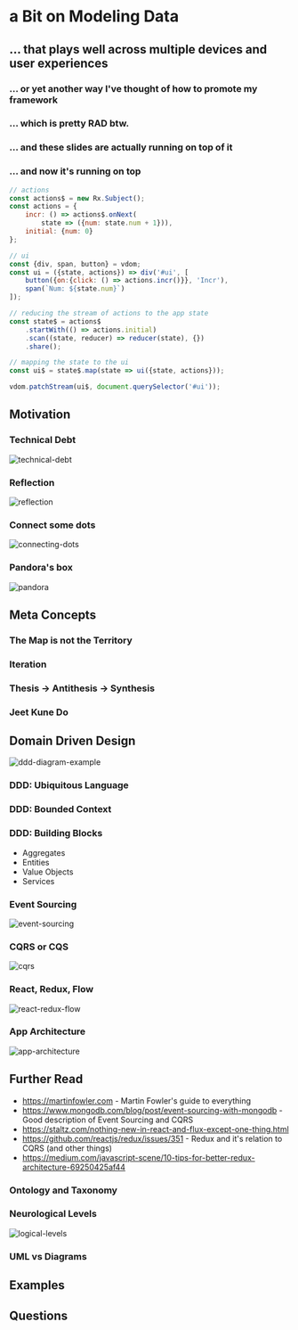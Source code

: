 # a Bit on Modeling Data

## ... that plays well across multiple devices and user experiences

### ... or yet another way I've thought of how to promote my framework

### ... which is pretty RAD btw.

### ... and these slides are actually running on top of it

### ... and now it's running on top
```js
// actions
const actions$ = new Rx.Subject();
const actions = {
	incr: () => actions$.onNext(
		state => ({num: state.num + 1})),
	initial: {num: 0}
};

// ui
const {div, span, button} = vdom;
const ui = ({state, actions}) => div('#ui', [
	button({on:{click: () => actions.incr()}}, 'Incr'),
	span(`Num: ${state.num}`)
]);

// reducing the stream of actions to the app state
const state$ = actions$
	.startWith(() => actions.initial)
	.scan((state, reducer) => reducer(state), {})
	.share();

// mapping the state to the ui
const ui$ = state$.map(state => ui({state, actions}));

vdom.patchStream(ui$, document.querySelector('#ui'));
```

## Motivation

### Technical Debt
![technical-debt](./assets/img/technical-debt.png)

### Reflection
![reflection](./assets/img/tree.png)

### Connect some dots
![connecting-dots](./assets/img/connecting-dots.jpg)

### Pandora's box
![pandora](./assets/img/pandora.jpg)

## Meta Concepts

### The Map is not the Territory

### Iteration

### Thesis -> Antithesis -> Synthesis

### Jeet Kune Do

## Domain Driven Design
![ddd-diagram-example](./assets/img/ddd-diagram-example.png)

### DDD: Ubiquitous Language

### DDD: Bounded Context

### DDD: Building Blocks
- Aggregates
- Entities
- Value Objects
- Services

### Event Sourcing
![event-sourcing](./assets/img/event-sourcing.png)

### CQRS or CQS
![cqrs](./assets/img/cqrs.png)

### React, Redux, Flow
![react-redux-flow](./assets/img/react-redux-flow.jpg)

### App Architecture
![app-architecture](./assets/img/app-architecture.png)

## Further Read
- https://martinfowler.com - Martin Fowler's guide to everything
- https://www.mongodb.com/blog/post/event-sourcing-with-mongodb - Good description of Event Sourcing and CQRS
- https://staltz.com/nothing-new-in-react-and-flux-except-one-thing.html
- https://github.com/reactjs/redux/issues/351 - Redux and it's relation to CQRS (and other things)
- https://medium.com/javascript-scene/10-tips-for-better-redux-architecture-69250425af44


### Ontology and Taxonomy

### Neurological Levels
![logical-levels](./assets/img/logical-levels.png)

### UML vs Diagrams


## Examples


## Questions

